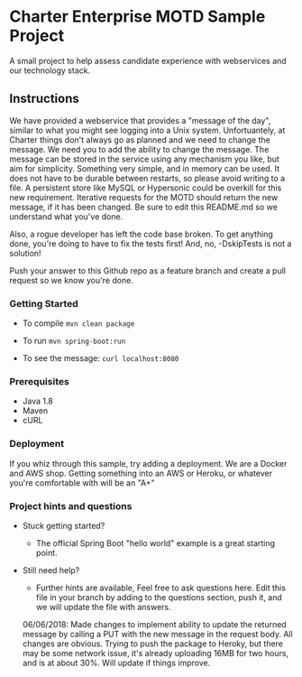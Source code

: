 # Charter Enterprise MOTD Sample Project
A small project to help assess candidate experience with webservices and our technology stack.

## Instructions
We have provided a webservice that provides a "message of the day", similar to what you might see logging into a Unix system. Unfortuantely, at Charter things don't always go as planned and we need to change the message.  We need you to add the ability to change the message.   The message can be stored in the service using any mechanism you like, but aim for simplicity.  Something very simple, and in memory can be used.   It does not have to be durable between restarts, so please avoid writing to a file.  A persistent store like MySQL or Hypersonic could be overkill for this new requirement.  Iterative requests for the MOTD should return the new message, if it has been changed. Be sure to edit this README.md so we understand what you've done.

Also, a rogue developer has left the code base broken.  To get anything done, you're doing to have to fix the tests first! And, no, -DskipTests is not a solution!

Push your answer to this Github repo as a feature branch and create a pull request so we know you're done.

### Getting Started
* To compile
```mvn clean package```

* To run
```mvn spring-boot:run```

* To see the message:
```curl localhost:8080```

### Prerequisites
* Java 1.8
* Maven
* cURL
  
### Deployment
If you whiz through this sample, try adding a deployment.   We are a Docker and AWS shop.  Getting something into an AWS or Heroku, or whatever you're comfortable with will be an "A+"

### Project hints and questions
* Stuck getting started?
  * The official Spring Boot "hello world" example is a great starting point.
* Still need help?
  * Further hints are available, Feel free to ask questions here.  Edit this file in your branch by adding to the questions section, push it, and we will update the file with answers. 
  
  06/06/2018: Made changes to implement ability to update the returned message by calling a PUT with the new message in the request body. All changes are obvious.
  Trying to push the package to Heroky, but there may be some network issue, it's already uploading 16MB for two hours, and is at about 30%. Will update if things improve.